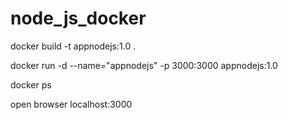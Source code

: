 # node_js_docker

docker build -t appnodejs:1.0 .

docker run -d --name="appnodejs" -p 3000:3000 appnodejs:1.0

docker ps

open browser localhost:3000
